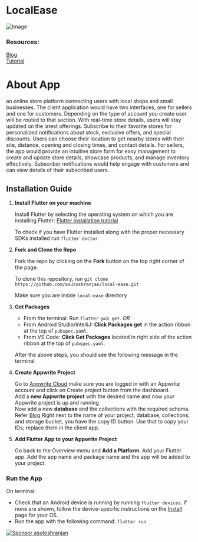 # LocalEase

![Image](https://github.com/asutoshranjan/local-ease/assets/81508078/15a9f7d5-19d8-4780-86e9-590b590c6f3b)
### Resources:
[Blog](https://asutosh.hashnode.dev/building-an-online-store-platform-using-appwrite-and-flutter-localease)\
[Tutorial](https://youtu.be/APp9dHVvmPg)

# About App

an online store platform connecting users with local shops and small businesses. The client application would have two interfaces, one for sellers and one for customers. Depending on the type of account you create user will be routed to that section. With real-time store details, users will stay updated on the latest offerings. Subscribe to their favorite stores for personalized notifications about stock, exclusive offers, and special discounts. Users can choose their location to get nearby stores with their site, distance, opening and closing times, and contact details. For sellers, the app would provide an intuitive store form for easy management to create and update store details, showcase products, and manage inventory effectively. Subscriber notifications would help engage with customers and can view details of their subscribed users.

## Installation Guide

1. **Install Flutter on your machine**

    Install Flutter by selecting the operating system on which you are installing Flutter: [Flutter installation tutorial](https://flutter.dev/docs/get-started/install)

    To check if you have Flutter installed along with the proper necessary SDKs installed
    run `flutter doctor`
    
2. **Fork and Clone the Repo**

    Fork the repo by clicking on the **Fork** button on the top right corner of the page.
    
    To clone this repository, run `git clone https://github.com/asutoshranjan/local-ease.git`
    
    Make sure you are inside `local-ease` directory
    
    
3. **Get Packages**

    - From the terminal: Run `flutter pub get`.
      _OR_
    - From Android Studio/IntelliJ: **Click Packages get** in the action ribbon at the top of `pubspec.yaml`.
    - From VS Code: **Click Get Packages** located in right side of the action ribbon at the top of `pubspec.yaml`.

    After the above steps, you should see the following message in the terminal   
    
4. **Create Appwrite Project**
    
    Go to [Appwrite Cloud](https://cloud.appwrite.io) make sure you are logged in with an Appwrite account and click on Create project button from the dashboard.<br>
    Add a **new Appwrite project** with the desired name and now your Appwrite project is up and running<br>
    Now add a new **database** and the collections with the required schema. Refer [Blog](https://asutosh.hashnode.dev/building-an-online-store-platform-using-appwrite-and-flutter-localease)
    Right next to the name of your project, database, collections, and storage bucket, you have the copy ID button. Use that to copy your IDs; replace them in the client app.
    
    
    
5. **Add Flutter App to your Appwrite Project**

    Go back to the Overview menu and **Add a Platform**. Add your Flutter app. Add the app name and package name and the app will be added to your project.
    



### Run the App

  On terminal:

- Check that an Android device is running by running `flutter devices`. If none are shown, follow the device-specific instructions on the [Install](https://flutter.dev/docs/get-started/install) page for your OS.
- Run the app with the following command: `flutter run`


<a href="https://github.com/sponsors/asutoshranjan/button" target="_blank">
  <img src="https://img.shields.io/badge/Sponsor-asutoshranjan-pink" alt="Sponsor asutoshranjan" />
</a>
